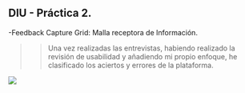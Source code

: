 ## DIU - Práctica 2.

-Feedback Capture Grid: Malla receptora de Información.

>> Una vez realizadas las entrevistas, habiendo realizado la revisión de usabilidad y añadiendo mi propio enfoque, he clasificado los aciertos y errores de la plataforma.

![](img/Malla_receptora_de_información.png)


